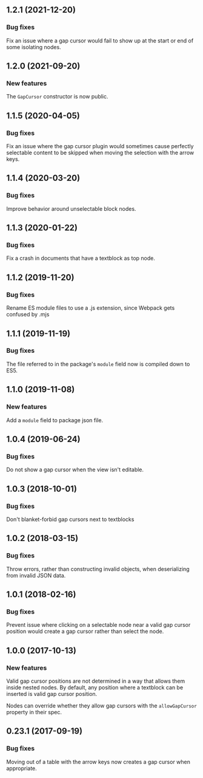 ## 1.2.1 (2021-12-20)

### Bug fixes

Fix an issue where a gap cursor would fail to show up at the start or end of some isolating nodes.

## 1.2.0 (2021-09-20)

### New features

The `GapCursor` constructor is now public.

## 1.1.5 (2020-04-05)

### Bug fixes

Fix an issue where the gap cursor plugin would sometimes cause perfectly selectable content to be skipped when moving the selection with the arrow keys.

## 1.1.4 (2020-03-20)

### Bug fixes

Improve behavior around unselectable block nodes.

## 1.1.3 (2020-01-22)

### Bug fixes

Fix a crash in documents that have a textblock as top node.

## 1.1.2 (2019-11-20)

### Bug fixes

Rename ES module files to use a .js extension, since Webpack gets confused by .mjs

## 1.1.1 (2019-11-19)

### Bug fixes

The file referred to in the package's `module` field now is compiled down to ES5.

## 1.1.0 (2019-11-08)

### New features

Add a `module` field to package json file.

## 1.0.4 (2019-06-24)

### Bug fixes

Do not show a gap cursor when the view isn't editable.

## 1.0.3 (2018-10-01)

### Bug fixes

Don't blanket-forbid gap cursors next to textblocks

## 1.0.2 (2018-03-15)

### Bug fixes

Throw errors, rather than constructing invalid objects, when deserializing from invalid JSON data.

## 1.0.1 (2018-02-16)

### Bug fixes

Prevent issue where clicking on a selectable node near a valid gap cursor position would create a gap cursor rather than select the node.

## 1.0.0 (2017-10-13)

### New features

Valid gap cursor positions are not determined in a way that allows them inside nested nodes. By default, any position where a textblock can be inserted is valid gap cursor position.

Nodes can override whether they allow gap cursors with the `allowGapCursor` property in their spec.

## 0.23.1 (2017-09-19)

### Bug fixes

Moving out of a table with the arrow keys now creates a gap cursor when appropriate.

